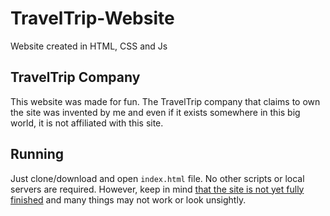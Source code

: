 # TravelTrip-Website
Website created in HTML, CSS and Js

## TravelTrip Company
This website was made for fun. The TravelTrip company that claims to own the site was invented by me and even if it exists somewhere in this big world, 
it is not affiliated with this site.

## Running
Just clone/download and open `index.html` file. No other scripts or local servers are required. However, keep in mind <ins>that the site is not yet 
fully finished</ins> and many things may not work or look unsightly.
